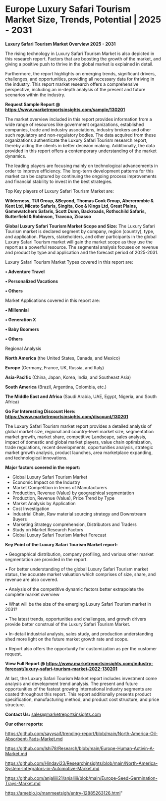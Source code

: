 # Europe Luxury Safari Tourism Market Size, Trends, Potential | 2025 - 2031

<Strong> Luxury Safari Tourism Market Overview 2025 - 2031</strong>

The rising technology in Luxury Safari Tourism Market is also depicted in this research report. Factors that are boosting the growth of the market, and giving a positive push to thrive in the global market is explained in detail.

Furthermore, the report highlights on emerging trends, significant drivers, challenges, and opportunities, providing all necessary data for thriving in the industry. This report market research offers a comprehensive perspective, including an in-depth analysis of the present and future scenarios within the industry.

<strong>Request Sample Report @ <a href=https://www.marketreportsinsights.com/sample/130201>https://www.marketreportsinsights.com/sample/130201</a></strong>

The market overview included in this report provides information from a wide range of resources like government organizations, established companies, trade and industry associations, industry brokers and other such regulatory and non-regulatory bodies. The data acquired from these organizations authenticate the Luxury Safari Tourism research report, thereby aiding the clients in better decision making. Additionally, the data provided in this report offers a contemporary understanding of the market dynamics.

The leading players are focusing mainly on technological advancements in order to improve efficiency. The long-term development patterns for this market can be captured by continuing the ongoing process improvements and financial stability to invest in the best strategies.

Top Key players of Luxury Safari Tourism Market are:

<strong>Wilderness, TUI Group, &Beyond, Thomas Cook Group, Abercrombie & Kent Ltd, Micato Safaris, Singita, Cox & Kings Ltd, Great Plains, Gamewatchers Safaris, Scott Dunn, Backroads, Rothschild Safaris, Butterfield & Robinson, Travcoa, Zicasso</strong>

<strong><b>Global Luxury Safari Tourism Market Scope and Size:</b></strong>
The Luxury Safari Tourism market is declared segment by company, region (country), type, and application. Players, stakeholders, and other participants in the global Luxury Safari Tourism market will gain the market scope as they use the report as a powerful resource. The segmental analysis focuses on revenue and product by type and application and the forecast period of 2025-2031.

Luxury Safari Tourism Market Types covered in this report are:

<strong>• Adventure Travel

• Personalized Vacations

• Others</strong>

Market Applications covered in this report are:

<strong>• Millennial

• Generation X

• Baby Boomers

• Others</strong> 

Regional Analysis

<strong>North America</strong> (the United States, Canada, and Mexico)

<strong>Europe</strong> (Germany, France, UK, Russia, and Italy)

<strong>Asia-Pacific</strong> (China, Japan, Korea, India, and Southeast Asia)

<strong>South America</strong> (Brazil, Argentina, Colombia, etc.)

<strong>The Middle East and Africa</strong> (Saudi Arabia, UAE, Egypt, Nigeria, and South Africa)

<strong>Go For Interesting Discount Here: <a href=https://www.marketreportsinsights.com/discount/130201>https://www.marketreportsinsights.com/discount/130201</a></strong>

The Luxury Safari Tourism market report provides a detailed analysis of global market size, regional and country-level market size, segmentation market growth, market share, competitive Landscape, sales analysis, impact of domestic and global market players, value chain optimization, trade regulations, recent developments, opportunities analysis, strategic market growth analysis, product launches, area marketplace expanding, and technological innovations.

<strong><b>Major factors covered in the report:</b></strong>
<ul>
  <li>Global Luxury Safari Tourism Market </li>
  <li>Economic Impact on the Industry</li>
  <li>Market Competition in terms of Manufacturers</li>
  <li>Production, Revenue (Value) by geographical segmentation</li>
  <li>Production, Revenue (Value), Price Trend by Type</li>
  <li>Market Analysis by Application</li>
  <li>Cost Investigation</li>
  <li>Industrial Chain, Raw material sourcing strategy and Downstream Buyers</li>
  <li>Marketing Strategy comprehension, Distributors and Traders</li>
  <li>Study on Market Research Factors</li>
  <li>Global Luxury Safari Tourism Market Forecast</li>
</ul>

<strong><b>Key Point of the Luxury Safari Tourism Market report:</b></strong>

• Geographical distribution, company profiling, and various other market segmentation are provided in the report.

• For better understanding of the global Luxury Safari Tourism market status, the accurate market valuation which comprises of size, share, and revenue are also covered.

• Analysis of the competitive dynamic factors better extrapolate the complete market overview

• What will be the size of the emerging Luxury Safari Tourism market in 2031?

• The latest trends, opportunities and challenges, and growth drivers provide better construal of the Luxury Safari Tourism Market.

• In-detail industrial analysis, sales study, and production understanding shed more light on the future market growth rate and scope.

• Report also offers the opportunity for customization as per the customer request.

<strong><b>View Full Report @ <a href=https://www.marketreportsinsights.com/industry-forecast/luxury-safari-tourism-market-2022-130201>https://www.marketreportsinsights.com/industry-forecast/luxury-safari-tourism-market-2022-130201</a></b></strong>


At last, the Luxury Safari Tourism Market report includes investment come analysis and development trend analysis. The present and future opportunities of the fastest growing international industry segments are coated throughout this report. This report additionally presents product specification, manufacturing method, and product cost structure, and price structure.

<strong>Contact Us:</strong>
sales@marketreportsinsights.com

<strong>Our other reports:</strong>

<a href=https://github.com/sayysaif/trending-report/blob/main/North-America-Oil-Absorbent-Pads-Market.md>https://github.com/sayysaif/trending-report/blob/main/North-America-Oil-Absorbent-Pads-Market.md</a>

<a href=https://github.com/Ishi78/Research/blob/main/Europe-Human-Activin-A-Market.md>https://github.com/Ishi78/Research/blob/main/Europe-Human-Activin-A-Market.md</a>

<a href=https://github.com/Hindavi23/Researchinsights/blob/main/North-America-System-Integrators-in-Automotive-Market.md>https://github.com/Hindavi23/Researchinsights/blob/main/North-America-System-Integrators-in-Automotive-Market.md</a>

<a href=https://github.com/anjaliiii21/anjaliiii/blob/main/Europe-Seed-Germination-Trays-Market.md>https://github.com/anjaliiii21/anjaliiii/blob/main/Europe-Seed-Germination-Trays-Market.md</a>

<a href=https://ameblo.jp/manmeetsigh/entry-12885263126.html>https://ameblo.jp/manmeetsigh/entry-12885263126.html</a>"
